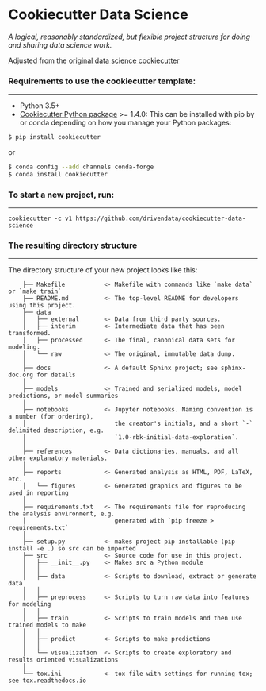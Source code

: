 # Cookiecutter Data Science

_A logical, reasonably standardized, but flexible project structure for doing and sharing data science work._

Adjusted from the [original data science cookiecutter](http://drivendata.github.io/cookiecutter-data-science/)

### Requirements to use the cookiecutter template:
-----------
 - Python 3.5+
 - [Cookiecutter Python package](http://cookiecutter.readthedocs.org/en/latest/installation.html) >= 1.4.0: This can be installed with pip by or conda depending on how you manage your Python packages:

``` bash
$ pip install cookiecutter
```

or

``` bash
$ conda config --add channels conda-forge
$ conda install cookiecutter
```


### To start a new project, run:
------------

    cookiecutter -c v1 https://github.com/drivendata/cookiecutter-data-science


### The resulting directory structure
------------

The directory structure of your new project looks like this: 

```
    ├── Makefile           <- Makefile with commands like `make data` or `make train`
    ├── README.md          <- The top-level README for developers using this project.
    ├── data
    │   ├── external       <- Data from third party sources.
    │   ├── interim        <- Intermediate data that has been transformed.
    │   ├── processed      <- The final, canonical data sets for modeling.
    │   └── raw            <- The original, immutable data dump.
    │
    ├── docs               <- A default Sphinx project; see sphinx-doc.org for details
    │
    ├── models             <- Trained and serialized models, model predictions, or model summaries
    │
    ├── notebooks          <- Jupyter notebooks. Naming convention is a number (for ordering),
    │                         the creator's initials, and a short `-` delimited description, e.g.
    │                         `1.0-rbk-initial-data-exploration`.
    │
    ├── references         <- Data dictionaries, manuals, and all other explanatory materials.
    │
    ├── reports            <- Generated analysis as HTML, PDF, LaTeX, etc.
    │   └── figures        <- Generated graphics and figures to be used in reporting
    │
    ├── requirements.txt   <- The requirements file for reproducing the analysis environment, e.g.
    │                         generated with `pip freeze > requirements.txt`
    │
    ├── setup.py           <- makes project pip installable (pip install -e .) so src can be imported
    ├── src                <- Source code for use in this project.
    │   ├── __init__.py    <- Makes src a Python module
    │   │
    │   ├── data           <- Scripts to download, extract or generate data
    │   │
    │   ├── preprocess     <- Scripts to turn raw data into features for modeling
    │   │
    │   ├── train          <- Scripts to train models and then use trained models to make
    │   │
    │   ├── predict        <- Scripts to make predictions
    │   │
    │   └── visualization  <- Scripts to create exploratory and results oriented visualizations
    │
    └── tox.ini            <- tox file with settings for running tox; see tox.readthedocs.io
```
